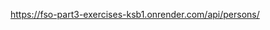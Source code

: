 [https://fso-part3-exercises-ksb1.onrender.com/api/persons/ ](https://fso-part3-exercises-ksb1.onrender.com/api/persons/)
